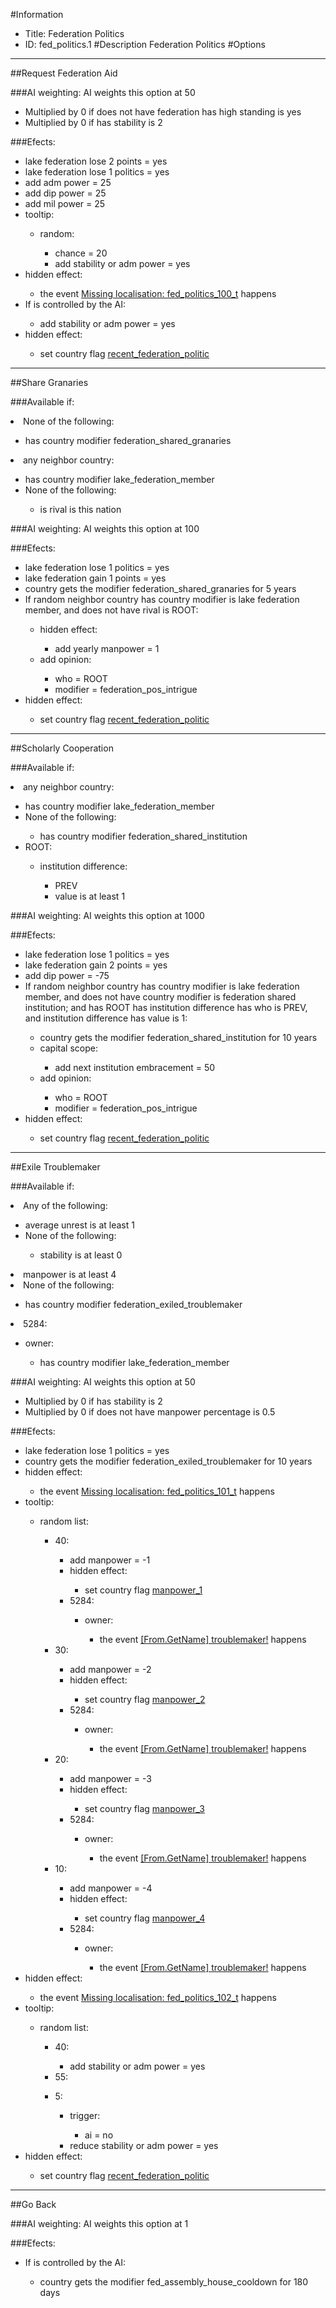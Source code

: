 #Information
 - Title: Federation Politics
 - ID: fed_politics.1
#Description
Federation Politics
#Options

___
##Request Federation Aid

###AI weighting:
AI weights this option at 50
 - Multiplied by 0 if does not have federation has high standing is yes
 - Multiplied by 0 if has stability is 2


###Efects:<ul><li>lake federation lose 2 points = yes</li><li>lake federation lose 1 politics = yes</li><li>add adm power = 25</li><li>add dip power = 25</li><li>add mil power = 25</li><li>tooltip:</li><ul><li>random:</li><ul><li>chance = 20</li><li>add stability or adm power = yes</li></ul></ul><li>hidden effect:</li><ul><li>the event [Missing localisation: fed_politics_100_t](../events/missing_localisation_fed_politics_100_t.md) happens</li></ul><li>If is controlled by the AI:</li><ul><li>add stability or adm power = yes</li></ul><li>hidden effect:</li><ul><li>set country flag [recent_federation_politic](../flags/recent_federation_politic.md)</li></ul></ul>

___
##Share Granaries

###Available if:
<li>None of the following:</li><ul><li>has country modifier federation_shared_granaries</li></ul><li>any neighbor country:</li><ul><li>has country modifier lake_federation_member</li><li>None of the following:</li><ul><li>is rival is this nation</li></ul></ul>

###AI weighting:
AI weights this option at 100


###Efects:<ul><li>lake federation lose 1 politics = yes</li><li>lake federation gain 1 points = yes</li><li>country gets the modifier federation_shared_granaries for 5 years</li><li>If random neighbor country has country modifier is lake federation member, and does not have rival is ROOT:</li><ul><li>hidden effect:</li><ul><li>add yearly manpower = 1</li></ul><li>add opinion:</li><ul><li>who = ROOT</li><li>modifier = federation_pos_intrigue</li></ul></ul><li>hidden effect:</li><ul><li>set country flag [recent_federation_politic](../flags/recent_federation_politic.md)</li></ul></ul>

___
##Scholarly Cooperation

###Available if:
<li>any neighbor country:</li><ul><li>has country modifier lake_federation_member</li><li>None of the following:</li><ul><li>has country modifier federation_shared_institution</li></ul><li>ROOT:</li><ul><li>institution difference:</li><ul><li>PREV</li><li>value is at least 1</li></ul></ul></ul>

###AI weighting:
AI weights this option at 1000


###Efects:<ul><li>lake federation lose 1 politics = yes</li><li>lake federation gain 2 points = yes</li><li>add dip power = -75</li><li>If random neighbor country has country modifier is lake federation member, and does not have country modifier is federation shared institution; and  has ROOT has institution difference has who is PREV, and institution difference has value is 1:</li><ul><li>country gets the modifier federation_shared_institution for 10 years</li><li>capital scope:</li><ul><li>add next institution embracement = 50</li></ul><li>add opinion:</li><ul><li>who = ROOT</li><li>modifier = federation_pos_intrigue</li></ul></ul><li>hidden effect:</li><ul><li>set country flag [recent_federation_politic](../flags/recent_federation_politic.md)</li></ul></ul>

___
##Exile Troublemaker

###Available if:
<li>Any of the following:</li><ul><li>average unrest is at least 1</li><li>None of the following:</li><ul><li>stability is at least 0</li></ul></ul><li>manpower is at least 4</li><li>None of the following:</li><ul><li>has country modifier federation_exiled_troublemaker</li></ul><li>5284:</li><ul><li>owner:</li><ul><li>has country modifier lake_federation_member</li></ul></ul>

###AI weighting:
AI weights this option at 50
 - Multiplied by 0 if has stability is 2
 - Multiplied by 0 if does not have manpower percentage is 0.5


###Efects:<ul><li>lake federation lose 1 politics = yes</li><li>country gets the modifier federation_exiled_troublemaker for 10 years</li><li>hidden effect:</li><ul><li>the event [Missing localisation: fed_politics_101_t](../events/missing_localisation_fed_politics_101_t.md) happens</li></ul><li>tooltip:</li><ul><li>random list:</li><ul><li>40:</li><ul><li>add manpower = -1</li><li>hidden effect:</li><ul><li>set country flag [manpower_1](../flags/manpower_1.md)</li></ul><li>5284:</li><ul><li>owner:</li><ul><li>the event [[From.GetName] troublemaker!](../events/from_getname_troublemaker.md) happens</li></ul></ul></ul><li>30:</li><ul><li>add manpower = -2</li><li>hidden effect:</li><ul><li>set country flag [manpower_2](../flags/manpower_2.md)</li></ul><li>5284:</li><ul><li>owner:</li><ul><li>the event [[From.GetName] troublemaker!](../events/from_getname_troublemaker.md) happens</li></ul></ul></ul><li>20:</li><ul><li>add manpower = -3</li><li>hidden effect:</li><ul><li>set country flag [manpower_3](../flags/manpower_3.md)</li></ul><li>5284:</li><ul><li>owner:</li><ul><li>the event [[From.GetName] troublemaker!](../events/from_getname_troublemaker.md) happens</li></ul></ul></ul><li>10:</li><ul><li>add manpower = -4</li><li>hidden effect:</li><ul><li>set country flag [manpower_4](../flags/manpower_4.md)</li></ul><li>5284:</li><ul><li>owner:</li><ul><li>the event [[From.GetName] troublemaker!](../events/from_getname_troublemaker.md) happens</li></ul></ul></ul></ul></ul><li>hidden effect:</li><ul><li>the event [Missing localisation: fed_politics_102_t](../events/missing_localisation_fed_politics_102_t.md) happens</li></ul><li>tooltip:</li><ul><li>random list:</li><ul><li>40:</li><ul><li>add stability or adm power = yes</li></ul><li>55:</li><ul></ul><li>5:</li><ul><li>trigger:</li><ul><li>ai = no</li></ul><li>reduce stability or adm power = yes</li></ul></ul></ul><li>hidden effect:</li><ul><li>set country flag [recent_federation_politic](../flags/recent_federation_politic.md)</li></ul></ul>

___
##Go Back

###AI weighting:
AI weights this option at 1


###Efects:<ul><li>If is controlled by the AI:</li><ul><li>country gets the modifier fed_assembly_house_cooldown for 180 days</li></ul></ul>
